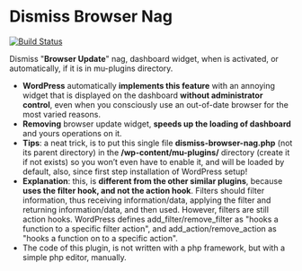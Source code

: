 # Dismiss Browser Nag
[![Build Status](https://travis-ci.org/luciano-croce/dismiss-browser-nag.svg?branch=master)](https://travis-ci.org/luciano-croce/dismiss-browser-nag)

Dismiss "<strong>Browser Update</strong>" nag, dashboard widget, when is activated, or automatically, if it is in mu-plugins directory.
* <strong>WordPress</strong> automatically <strong>implements this feature</strong> with an annoying widget that is displayed on the dashboard <strong>without administrator control</strong>, even when you consciously use an out-of-date browser for the most varied reasons.
* <strong>Removing</strong> browser update widget, <strong>speeds up the loading of dashboard</strong> and yours operations on it.
* <strong>Tips</strong>: a neat trick, is to put this single file <strong>dismiss-browser-nag.php</strong> (not its parent directory) in the <strong>/wp-content/mu-plugins/</strong> directory (create it if not exists) so you won’t even have to enable it, and will be loaded by default, also, since first step installation of WordPress setup!
* <strong>Explanation</strong>: this, is <strong>different from the other similar plugins</strong>, because <strong>uses the filter hook, and not the action hook</strong>. Filters should filter information, thus receiving information/data, applying the filter and returning information/data, and then used. However, filters are still action hooks. WordPress defines add_filter/remove_filter as "hooks a function to a specific filter action", and add_action/remove_action as "hooks a function on to a specific action".
* The code of this plugin, is not written with a php framework, but with a simple php editor, manually.
